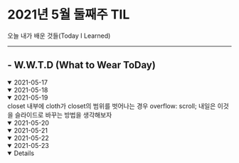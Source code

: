# 2021년 5월 둘째주 TIL
오늘 내가 배운 것들(Today I Learned)

---------------------------------------
## - W.W.T.D (What to Wear ToDay)

<details open>
<summary>2021-05-17</summary>

</details>

<details open>
<summary>2021-05-18</summary>


</details>


<details open>
<summary>2021-05-19</summary>
closet 내부에 cloth가 closet의 범위를 벗어나는 경우 overflow: scroll;   
내일은 이것을 슬라이드로 바꾸는 방법을 생각해보자
</details>

<details open>
<summary>2021-05-20</summary>

</details>

<details open>
<summary>2021-05-21</summary>
</details>

<details open>
<summary>2021-05-22</summary>

</details>

<details open>
<summary>2021-05-23</summary>

</details>

<details open>

